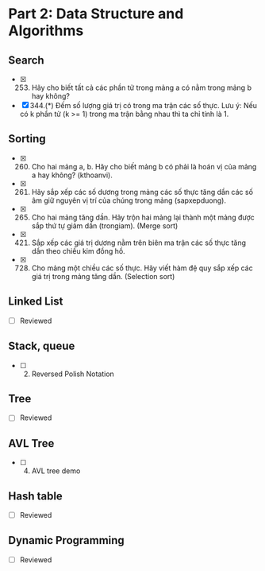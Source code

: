 # Part 2: Data Structure and Algorithms

## Search
- [x] 253. Hãy cho biết tất cả các phần tử trong mảng a có nằm trong mảng b hay không?
- [x] 344.(*) Đếm số lượng giá trị có trong ma trận các số thực. Lưu ý: Nếu có k phần tử (k >= 1) trong ma trận bằng nhau thì ta chỉ tính là 1. 

## Sorting
- [x] 260. Cho hai mảng a, b. Hãy cho biết mảng b có phải là hoán vị của mảng a hay không? (kthoanvi).
- [x] 261. Hãy sắp xếp các số dương trong mảng các số thực tăng dần các số âm giữ nguyên vị trí của chúng trong mảng (sapxepduong).
- [x] 265. Cho hai mảng tăng dần. Hãy trộn hai mảng lại thành một mảng được sắp thứ tự giảm dần (trongiam). (Merge sort)
- [x] 421. Sắp xếp các giá trị dương nằm trên biên ma trận các số thực tăng dần theo chiều kim đồng hồ.
- [x] 728. Cho mảng một chiều các số thực. Hãy viết hàm đệ quy sắp xếp các giá trị trong mảng tăng dần. (Selection sort)


## Linked List

- [ ] Reviewed

## Stack, queue

- [ ] 002. Reversed Polish Notation

## Tree

- [ ] Reviewed

## AVL Tree

- [ ] 004. AVL tree demo

## Hash table

- [ ] Reviewed


## Dynamic Programming

- [ ] Reviewed

